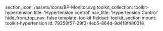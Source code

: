 section_icon: /assets/Icons/BP-Monitor.svg
toolkit_collection: toolkit-hypertension
title: 'Hypertension control'
nav_title: 'Hypertension Control'
hide_from_top_nav: false
template: toolkit
fieldset: toolkit_section
mount: toolkit-hypertension
id: 79258f57-29f3-4eb5-864d-9d4f8f480318
